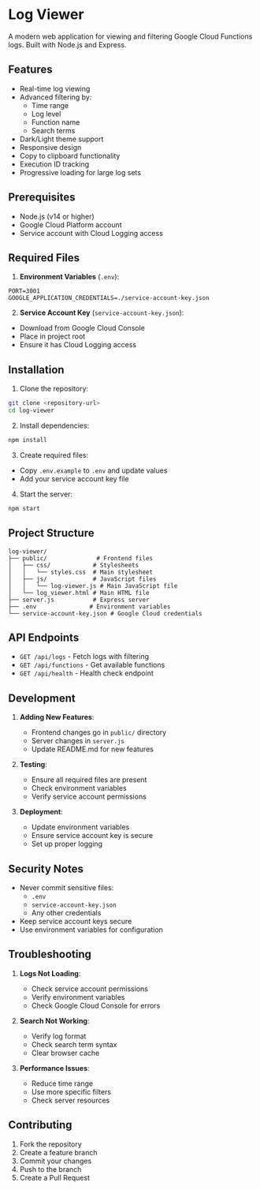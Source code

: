 # Log Viewer

A modern web application for viewing and filtering Google Cloud Functions logs. Built with Node.js and Express.

## Features

- Real-time log viewing
- Advanced filtering by:
  - Time range
  - Log level
  - Function name
  - Search terms
- Dark/Light theme support
- Responsive design
- Copy to clipboard functionality
- Execution ID tracking
- Progressive loading for large log sets

## Prerequisites

- Node.js (v14 or higher)
- Google Cloud Platform account
- Service account with Cloud Logging access

## Required Files

1. **Environment Variables** (`.env`):
```
PORT=3001
GOOGLE_APPLICATION_CREDENTIALS=./service-account-key.json
```

2. **Service Account Key** (`service-account-key.json`):
- Download from Google Cloud Console
- Place in project root
- Ensure it has Cloud Logging access

## Installation

1. Clone the repository:
```bash
git clone <repository-url>
cd log-viewer
```

2. Install dependencies:
```bash
npm install
```

3. Create required files:
- Copy `.env.example` to `.env` and update values
- Add your service account key file

4. Start the server:
```bash
npm start
```

## Project Structure

```
log-viewer/
├── public/              # Frontend files
│   ├── css/            # Stylesheets
│   │   └── styles.css  # Main stylesheet
│   ├── js/             # JavaScript files
│   │   └── log-viewer.js # Main JavaScript file
│   └── log_viewer.html # Main HTML file
├── server.js           # Express server
├── .env               # Environment variables
└── service-account-key.json # Google Cloud credentials
```

## API Endpoints

- `GET /api/logs` - Fetch logs with filtering
- `GET /api/functions` - Get available functions
- `GET /api/health` - Health check endpoint

## Development

1. **Adding New Features**:
   - Frontend changes go in `public/` directory
   - Server changes in `server.js`
   - Update README.md for new features

2. **Testing**:
   - Ensure all required files are present
   - Check environment variables
   - Verify service account permissions

3. **Deployment**:
   - Update environment variables
   - Ensure service account key is secure
   - Set up proper logging

## Security Notes

- Never commit sensitive files:
  - `.env`
  - `service-account-key.json`
  - Any other credentials
- Keep service account keys secure
- Use environment variables for configuration

## Troubleshooting

1. **Logs Not Loading**:
   - Check service account permissions
   - Verify environment variables
   - Check Google Cloud Console for errors

2. **Search Not Working**:
   - Verify log format
   - Check search term syntax
   - Clear browser cache

3. **Performance Issues**:
   - Reduce time range
   - Use more specific filters
   - Check server resources

## Contributing

1. Fork the repository
2. Create a feature branch
3. Commit your changes
4. Push to the branch
5. Create a Pull Request
